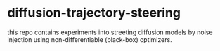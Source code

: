 # diffusion-trajectory-steering

this repo contains experiments into streeting diffusion models by noise injection using non-differentiable (black-box) optimizers.
